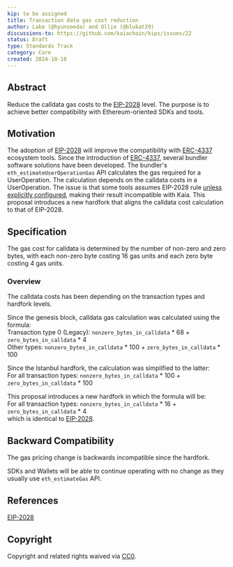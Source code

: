 ```yaml
---
kip: to be assigned
title: Transaction data gas cost reduction
author: Lake (@hyunsooda) and Ollie (@blukat29)
discussions-to: https://github.com/kaiachain/kips/issues/22
status: Draft
type: Standards Track
category: Core
created: 2024-10-18
---
```


## Abstract

Reduce the calldata gas costs to the [EIP-2028](https://eips.ethereum.org/EIPS/eip-2028) level. The purpose is to achieve better compatibility with Ethereum-oriented SDKs and tools.

## Motivation

The adoption of [EIP-2028](https://eips.ethereum.org/EIPS/eip-2028) will improve the compatibility with [ERC-4337](https://eips.ethereum.org/EIPS/eip-4337) ecosystem tools.
Since the introduction of [ERC-4337](https://eips.ethereum.org/EIPS/eip-4337), several bundler software solutions have been developed.
The bundler's `eth_estimateUserOperationGas` API calculates the gas required for a UserOperation.
The calculation depends on the calldata costs in a UserOperation.
The issue is that some tools assumes EIP-2028 rule [unless explicitly configured](https://github.com/eth-infinitism/bundler/blob/f4647969386aa859b7edf608467168d140e5f92c/packages/sdk/src/PreVerificationGasCalculator.ts#L44-L54), making their result incompatible with Kaia.
This proposal introduces a new hardfork that aligns the calldata cost calculation to that of EIP-2028.

## Specification

The gas cost for calldata is determined by the number of non-zero and zero bytes, with each non-zero byte costing 16 gas units and each zero byte costing 4 gas units.

### Overview

The calldata costs has been depending on the transaction types and hardfork levels.

Since the genesis block, calldata gas calculation was calculated using the formula:  
Transaction type 0 (Legacy):
`nonzero_bytes_in_calldata` * 68 + `zero_bytes_in_calldata` * 4  
Other types:
`nonzero_bytes_in_calldata` * 100 + `zero_bytes_in_calldata` * 100

Since the Istanbul hardfork, the calculation was simplified to the latter:  
For all transaction types: `nonzero_bytes_in_calldata` * 100 + `zero_bytes_in_calldata` * 100  

This proposal introduces a new hardfork in which the formula will be:  
For all transaction types: `nonzero_bytes_in_calldata` * 16 + `zero_bytes_in_calldata` * 4  
which is identical to [EIP-2028](https://eips.ethereum.org/EIPS/eip-2028).

## Backward Compatibility

The gas pricing change is backwards incompatible since the hardfork.

SDKs and Wallets will be able to continue operating with no change as they usually use `eth_estimateGas` API.

## References
[EIP-2028](https://eips.ethereum.org/EIPS/eip-2028)

## Copyright

Copyright and related rights waived via [CC0](https://creativecommons.org/publicdomain/zero/1.0/).

